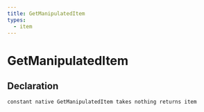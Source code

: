 ```yaml
---
title: GetManipulatedItem
types:
  - item
---
```


# GetManipulatedItem

## Declaration

```jass
constant native GetManipulatedItem takes nothing returns item
```
